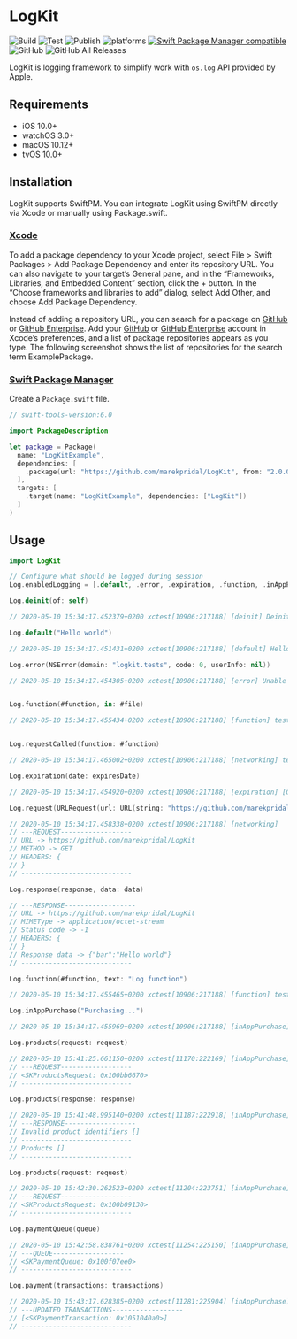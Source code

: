 # LogKit

![Build](https://github.com/marekpridal/LogKit/actions/workflows/build.yml/badge.svg) ![Test](https://github.com/marekpridal/LogKit/actions/workflows/test.yml/badge.svg) ![Publish](https://github.com/marekpridal/LogKit/actions/workflows/Publish.yml/badge.svg) ![platforms](https://img.shields.io/badge/platform-iOS%20%7C%20watchOS%20%7C%20tvOS%20%7C%20macOS-333333) [![Swift Package Manager compatible](https://img.shields.io/badge/Swift%20Package%20Manager-compatible-brightgreen.svg)](https://github.com/apple/swift-package-manager) ![GitHub](https://img.shields.io/github/license/marekpridal/LogKit) ![GitHub All Releases](https://img.shields.io/github/downloads/marekpridal/LogKit/total)

LogKit is logging framework to simplify work with `os.log` API provided by Apple.

## Requirements
- iOS 10.0+ 
- watchOS 3.0+
- macOS 10.12+
- tvOS 10.0+

## Installation

LogKit supports SwiftPM. You can integrate LogKit using SwiftPM directly via Xcode or manually using Package.swift.

### [Xcode](https://developer.apple.com/documentation/xcode/adding_package_dependencies_to_your_app)

To add a package dependency to your Xcode project, select File > Swift Packages > Add Package Dependency and enter its repository URL. You can also navigate to your target’s General pane, and in the “Frameworks, Libraries, and Embedded Content” section, click the + button. In the “Choose frameworks and libraries to add” dialog, select Add Other, and choose Add Package Dependency.

Instead of adding a repository URL, you can search for a package on [GitHub](https://github.com/) or [GitHub Enterprise](https://github.com/enterprise). Add your [GitHub](https://github.com/) or [GitHub Enterprise](https://github.com/enterprise) account in Xcode’s preferences, and a list of package repositories appears as you type. The following screenshot shows the list of repositories for the search term ExamplePackage.

### [Swift Package Manager](https://github.com/apple/swift-package-manager)

Create a `Package.swift` file.

```swift
// swift-tools-version:6.0

import PackageDescription

let package = Package(
  name: "LogKitExample",
  dependencies: [
    .package(url: "https://github.com/marekpridal/LogKit", from: "2.0.0")
  ],
  targets: [
    .target(name: "LogKitExample", dependencies: ["LogKit"])
  ]
)
```

## Usage
```swift
import LogKit

// Configure what should be logged during session
Log.enabledLogging = [.default, .error, .expiration, .function, .inAppPurchase, .networking]

Log.deinit(of: self)

// 2020-05-10 15:34:17.452379+0200 xctest[10906:217188] [deinit] Deinit of -[LogKitTests testLogDeinit]

Log.default("Hello world")

// 2020-05-10 15:34:17.451431+0200 xctest[10906:217188] [default] Hello world

Log.error(NSError(domain: "logkit.tests", code: 0, userInfo: nil))

// 2020-05-10 15:34:17.454305+0200 xctest[10906:217188] [error] Unable to complete (logkit.tests error 0.)


Log.function(#function, in: #file)

// 2020-05-10 15:34:17.455434+0200 xctest[10906:217188] [function] testLogFunctionIn() LogKitTests/LogKitTests.swift


Log.requestCalled(function: #function)

// 2020-05-10 15:34:17.465002+0200 xctest[10906:217188] [networking] testLogRequestCalled() already called

Log.expiration(date: expiresDate)

// 2020-05-10 15:34:17.454920+0200 xctest[10906:217188] [expiration] [GMT] Valid until 2020-05-10 13:34:17 +0000

Log.request(URLRequest(url: URL(string: "https://github.com/marekpridal/LogKit")!, cachePolicy: .useProtocolCachePolicy, timeoutInterval: 30))

// 2020-05-10 15:34:17.458338+0200 xctest[10906:217188] [networking] 
// ---REQUEST------------------
// URL -> https://github.com/marekpridal/LogKit
// METHOD -> GET
// HEADERS: {
// }
// ----------------------------

Log.response(response, data: data)

// ---RESPONSE------------------
// URL -> https://github.com/marekpridal/LogKit
// MIMEType -> application/octet-stream
// Status code -> -1
// HEADERS: {
// }
// Response data -> {"bar":"Hello world"}
// ----------------------------

Log.function(#function, text: "Log function")

// 2020-05-10 15:34:17.455465+0200 xctest[10906:217188] [function] testLogFunctionIn() Log function

Log.inAppPurchase("Purchasing...")

// 2020-05-10 15:34:17.455969+0200 xctest[10906:217188] [inAppPurchase] Purchasing...

Log.products(request: request)

// 2020-05-10 15:41:25.661150+0200 xctest[11170:222169] [inAppPurchase] 
// ---REQUEST------------------
// <SKProductsRequest: 0x100bb6670>
// ----------------------------

Log.products(response: response)

// 2020-05-10 15:41:48.995140+0200 xctest[11187:222918] [inAppPurchase] 
// ---RESPONSE------------------
// Invalid product identifiers []
// ----------------------------
// Products []
// ----------------------------

Log.products(request: request)

// 2020-05-10 15:42:30.262523+0200 xctest[11204:223751] [inAppPurchase] 
// ---REQUEST------------------
// <SKProductsRequest: 0x100b09130>
// ----------------------------

Log.paymentQueue(queue)

// 2020-05-10 15:42:58.838761+0200 xctest[11254:225150] [inAppPurchase] 
// ---QUEUE------------------
// <SKPaymentQueue: 0x100f07ee0>
// ----------------------------

Log.payment(transactions: transactions)

// 2020-05-10 15:43:17.628385+0200 xctest[11281:225904] [inAppPurchase] 
// ---UPDATED TRANSACTIONS------------------
// [<SKPaymentTransaction: 0x1051040a0>]
// ----------------------------

```